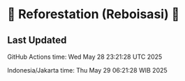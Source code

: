 
# 🌳 Reforestation (Reboisasi) 🌲

## Last Updated

GitHub Actions time: Wed May 28 23:21:28 UTC 2025

Indonesia/Jakarta time: Thu May 29 06:21:28 WIB 2025
